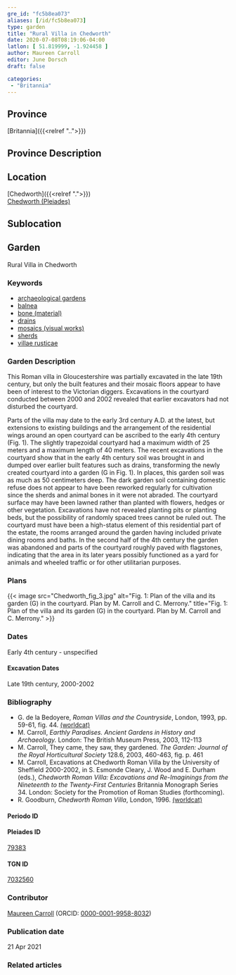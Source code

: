 ```yaml
---
gre_id: "fc5b8ea073"
aliases: [/id/fc5b8ea073]
type: garden
title: "Rural Villa in Chedworth"
date: 2020-07-08T08:19:06-04:00
latlon: [ 51.819999, -1.924458 ]
author: Maureen Carroll
editor: June Dorsch
draft: false

categories:
 - "Britannia"
---
```


## Province

[Britannia]({{<relref "..">}})  

## Province Description


## Location

[Chedworth]({{<relref ".">}}) \
[Chedworth (Pleiades)](https://pleiades.stoa.org/places/79383)

<!--### Location Description-->

<!-- LEAVE THIS BLANK FOR NOW -->

## Sublocation

<!--
[AREA WITHIN LOCATION, LIKE “PALATINE HILL”](GEOREFERENCE LINK)
A sublocation is any area larger than an individual garden, but located within a location. I would always try to include a link to a controlled vocabulary here if possible. This ID may well be different from the Garden ID, e.g., Pompeii versus a Garden in one of the houses which has its own Pleiades ID.
-->

<!--### Sublocation Description-->

<!-- DESCRIPTION -->

## Garden

Rural Villa in Chedworth

### Keywords

- [archaeological gardens](#)
- [balnea](http://vocab.getty.edu/page/aat/300120377)
- [bone (material)](http://vocab.getty.edu/page/aat/300011798)
- [drains](http://vocab.getty.edu/page/aat/300052564)
- [mosaics (visual works)](http://vocab.getty.edu/page/aat/300015342)
- [sherds](http://vocab.getty.edu/page/aat/300117132)
- [villae rusticae](http://vocab.getty.edu/page/aat/300005518)

### Garden Description

This Roman villa in Gloucestershire was partially excavated in the late 19th century, but only the built features and their mosaic floors appear to have been of interest to the Victorian diggers. Excavations in the courtyard conducted between 2000 and 2002 revealed that earlier excavators had not disturbed the courtyard.

Parts of the villa may date to the early 3rd century A.D. at the latest, but extensions to existing buildings and the arrangement of the residential wings around an open courtyard can be ascribed to the early 4th century (Fig. 1). The slightly trapezoidal courtyard had a maximum width of 25 meters and a maximum length of 40 meters. The recent excavations in the courtyard show that in the early 4th century soil was brought in and dumped over earlier built features such as drains, transforming the newly created courtyard into a garden (G in Fig. 1). In places, this garden soil was as much as 50 centimeters deep. The dark garden soil containing domestic refuse does not appear to have been reworked regularly for cultivation since the sherds and animal bones in it were not abraded. The courtyard surface may have been lawned rather than planted with flowers, hedges or other vegetation. Excavations have not revealed planting pits or planting beds, but the possibility of randomly spaced trees cannot be ruled out. The courtyard must have been a high-status element of this residential part of the estate, the rooms arranged around the garden having included private dining rooms and baths. In the second half of the 4th century the garden was abandoned and parts of the courtyard roughly paved with flagstones, indicating that the area in its later years possibly functioned as a yard for animals and wheeled traffic or for other utilitarian purposes.

### Plans

{{< image src="Chedworth_fig_3.jpg" alt="Fig. 1: Plan of the villa and its garden (G) in the courtyard. Plan by M. Carroll and C. Merrony." title="Fig. 1: Plan of the villa and its garden (G) in the courtyard. Plan by M. Carroll and C. Merrony." >}}

<!-- ### Maps

### Images -->

### Dates

Early 4th century - unspecified

#### Excavation Dates

Late 19th century, 2000-2002

### Bibliography
*  G. de la Bedoyere, *Roman Villas and the Countryside*, London, 1993, pp. 59-61, fig. 44. [(worldcat)](http://www.worldcat.org/oclc/1000553676)
* M. Carroll, *Earthly Paradises. Ancient Gardens in History and Archaeology.* London: The British Museum Press, 2003, 112-113
* M. Carroll, They came, they saw, they gardened. *The Garden: Journal of the Royal Horticultural Society* 128.6, 2003, 460-463, fig. p. 461
* M. Carroll, Excavations at Chedworth Roman Villa by the University of Sheffield 2000-2002, in S. Esmonde Cleary, J. Wood and E. Durham (eds.), *Chedworth Roman Villa: Excavations and Re-Imaginings from the Nineteenth to the Twenty-First Centuries* Britannia Monograph Series 34. London: Society for the Promotion of Roman Studies (forthcoming).
* R. Goodburn, *Chedworth Roman Villa*, London, 1996. [(worldcat)](http://www.worldcat.org/oclc/862309842)

#### Periodo ID

<!-- [PERIODO_ID](https://pleiades.stoa.org/places/PLEIADES_ID) -->

#### Pleiades ID

[79383](https://pleiades.stoa.org/places/79383)

#### TGN ID

[7032560](http://vocab.getty.edu/page/tgn/7032560)

### Contributor

[Maureen Carroll](https://www.sheffield.ac.uk/archaeology/our-people/academic-staff/maureen-carroll) (ORCID: [0000-0001-9958-8032](https://orcid.org/0000-0001-9958-8032))

### Publication date


21 Apr 2021

### Related articles

<!-- Links to other related articles. Leave blank for now -->
